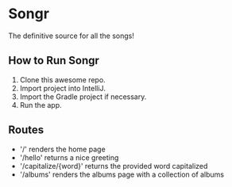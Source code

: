 # Songr
The definitive source for all the songs!

## How to Run Songr
1. Clone this awesome repo.
2. Import project into IntelliJ.
3. Import the Gradle project if necessary.
4. Run the app.

## Routes
* '/' renders the home page
* '/hello' returns a nice greeting
* '/capitalize/{word}' returns the provided word capitalized
* '/albums' renders the albums page with a collection of albums
